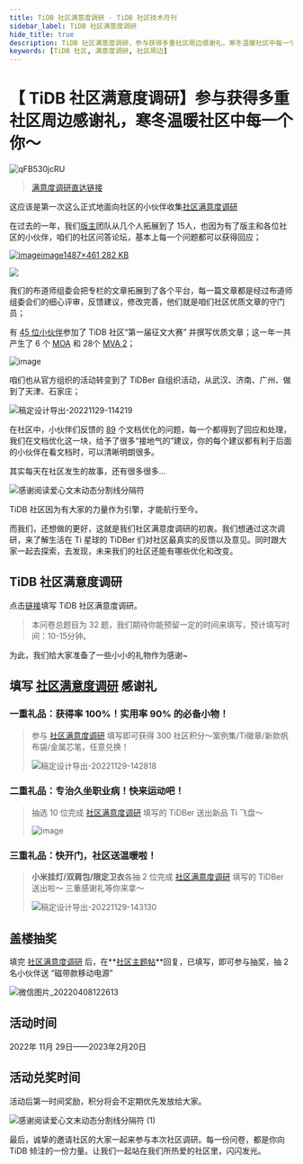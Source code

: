 ```yaml
---
title: TiDB 社区满意度调研 - TiDB 社区技术月刊
sidebar_label: TiDB 社区满意度调研
hide_title: true
description: TiDB 社区满意度调研，参与获得多重社区周边感谢礼，寒冬温暖社区中每一个你～ 
keywords: [TiDB 社区, 满意度调研, 社区周边]
---
```


# 【 TiDB 社区满意度调研】参与获得多重社区周边感谢礼，寒冬温暖社区中每一个你～ 

![qFB530jcRU](https://asktug.com/uploads/default/original/4X/d/1/b/d1b30905506b0903cc5198b296defed10eb174da.jpeg)

> [满意度调研直达链接](https://forms.pingcap.com/f/TiDB-Community-Satisfaction-Survey)

这应该是第一次这么正式地面向社区的小伙伴收集[社区满意度调研](https://forms.pingcap.com/f/TiDB-Community-Satisfaction-Survey)

在过去的一年，我们[版主](https://asktug.com/badges/135/-)团队从几个人拓展到了 15人，也因为有了版主和各位社区的小伙伴，咱们的社区问答论坛，基本上每一个问题都可以获得回应；

[![image](https://asktug.com/uploads/default/optimized/4X/7/1/0/710e70a0cbc23ae381089acb06ec2ed213cb4ecb_2_690x213.png)image1487×461 282 KB](https://asktug.com/uploads/default/original/4X/7/1/0/710e70a0cbc23ae381089acb06ec2ed213cb4ecb.png)

![](https://asktug.com/uploads/default/original/4X/f/7/8/f78f7aa50109ffc2afb1359ccbde367ecb0e8ccd.gif)

我们的布道师组委会把专栏的文章拓展到了各个平台，每一篇文章都是经过布道师组委会们的细心评审，反馈建议，修改完善，他们就是咱们社区优质文章的守门员；

[](https://asktug.com/uploads/default/optimized/4X/7/7/e/77eac29fd467eae26c1d7435885b91320bd9913d_2_690x379.png)

有 [45 位小伙伴](https://asktug.com/badges/149/-)参加了 TiDB 社区“第一届征文大赛” 并撰写优质文章；这一年一共产生了 6 个 [MOA](https://asktug.com/badges/144/-) 和 28个 [MVA 2](https://asktug.com/badges/143/-)；

![image](https://asktug.com/uploads/default/optimized/4X/2/e/2/2e25454df600138d8ab85be84b43419c3d7de72b_2_690x163.png)

咱们也从官方组织的活动转变到了 TiDBer 自组织活动，从武汉、济南、广州、做到了天津、石家庄；

![稿定设计导出-20221129-114219](https://asktug.com/uploads/default/optimized/4X/9/2/6/9266562cab91570c9ba95da97b536c698eb887a3_2_500x500.jpeg)


在社区中，小伙伴们反馈的 [89](https://asktug.com/c/advice-feedback/document/120022) 个文档优化的问题，每一个都得到了回应和处理，我们在文档优化这一块，给予了很多“接地气的”建议，你的每个建议都有利于后面的小伙伴在看文档时，可以清晰明朗很多。

其实每天在社区发生的故事，还有很多很多…

![感谢阅读爱心文末动态分割线分隔符](https://asktug.com/uploads/default/original/4X/d/c/5/dc5e819cc88349d5ffd5af3fe5c18d8d4e06b249.gif)


TiDB 社区因为有大家的力量作为引擎，才能航行至今。

而我们，还想做的更好，这就是我们社区满意度调研的初衷。我们想通过这次调研，来了解生活在 Ti 星球的 TiDBer 们对社区最真实的反馈以及意见。同时跟大家一起去探索，去发现，未来我们的社区还能有哪些优化和改变。

## TiDB 社区满意度调研

点击[链接](https://forms.pingcap.com/f/TiDB-Community-Satisfaction-Survey)填写 TiDB 社区满意度调研。

> 本问卷总题目为 32 题，我们期待你能预留一定的时间来填写，预计填写时间：10-15分钟。

为此，我们给大家准备了一些小小的礼物作为感谢~

## 填写 [社区满意度调研](https://forms.pingcap.com/f/TiDB-Community-Satisfaction-Survey) 感谢礼

### 一重礼品：获得率 100%！实用率 90% 的必备小物！

> 参与 [社区满意度调研](https://forms.pingcap.com/f/TiDB-Community-Satisfaction-Survey) 填写即可获得 300 社区积分～案例集/Ti徽章/新款帆布袋/金属芯笔，任意兑换！
>
> ![稿定设计导出-20221129-142818](https://asktug.com/uploads/default/optimized/4X/4/4/a/44ac5687b7a46721260a00274407a258a5f8b322_2_375x375.jpeg)

### 二重礼品：专治久坐职业病！快来运动吧！

> 抽选 10 位完成 [社区满意度调研](https://forms.pingcap.com/f/TiDB-Community-Satisfaction-Survey) 填写的 TiDBer 送出新品 Ti 飞盘～
>
> ![image](https://asktug.com/uploads/default/optimized/4X/2/c/9/2c91886272fd5a2510347a2ecdd0a1bd757289d2_2_381x375.jpeg)

### 三重礼品：快开门，社区送温暖啦！

> **小米挂灯/双肩包/限定卫衣**各抽 2 位完成 [社区满意度调研](https://forms.pingcap.com/f/TiDB-Community-Satisfaction-Survey) 填写的 TiDBer 送出啦～ 三重感谢礼等你来拿～
>
> ![稿定设计导出-20221129-143130](https://asktug.com/uploads/default/optimized/4X/3/a/9/3a957c5f4aa10d1206b627f1218a03e5ad35ea00_2_375x375.jpeg)

## 盖楼抽奖

填完 [社区满意度调研](https://forms.pingcap.com/f/TiDB-Community-Satisfaction-Survey) 后，在**[社区主题帖](https://asktug.com/t/topic/996803)**回复，已填写，即可参与抽奖，抽 2 名小伙伴送 “磁带款移动电源”

![微信图片_20220408122613](https://asktug.com/uploads/default/optimized/4X/6/c/1/6c14199d8e05b73e62ef01fc80f87e0e74df92d5_2_333x250.jpeg)

## 活动时间

2022年 11月 29日——2023年2月20日

## 活动兑奖时间

活动后第一时间奖励，积分将会不定期优先发放给大家。

![感谢阅读爱心文末动态分割线分隔符 (1)](https://asktug.com/uploads/default/original/4X/0/a/7/0a72cb9e03e16ddd266bf3b1ddd33b07a199aad7.gif)

最后，诚挚的邀请社区的大家一起来参与本次社区调研。每一份问卷，都是你向 TiDB 倾注的一份力量。让我们一起站在我们所热爱的社区里，闪闪发光。
